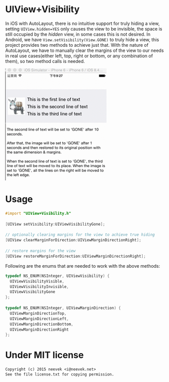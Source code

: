 UIView+Visibility
=================

In iOS with AutoLayout, there is no intuitive support for truly hiding a view, setting `UIView.hidden=YES` only causes the view to be invisible, the space is still occupied by the *hidden* view, in some cases this is not desired. In Android, we have `View.setVisibility(View.GONE)` to truly hide a view, this project provides two methods to achieve just that. With the nature of AutoLayout, we have to manually clear the margins of the view to our needs in real use cases(either left, top, right or bottom, or any combination of them), so two method calls is needed.

![](https://raw.githubusercontent.com/neevek/UIView-Visibility/master/images/demo.gif)

Usage
=====
```objective-c
#import "UIView+Visibility.h"

[UIView setVisibility:UIViewVisibilityGone];

// optionally clearing margins for the view to achieve true hiding
[UIView clearMarginForDirection:UIViewMarginDirectionRight];

// restore margins for the view
[UIView restoreMarginForDirection:UIViewMarginDirectionRight];
```

Following are the enums that are needed to work with the above methods:
```objective-c
typedef NS_ENUM(NSInteger, UIViewVisibility) {
  UIViewVisibilityVisible,
  UIViewVisibilityInvisible,
  UIViewVisibilityGone
};

typedef NS_ENUM(NSInteger, UIViewMarginDirection) {
  UIViewMarginDirectionTop,
  UIViewMarginDirectionLeft,
  UIViewMarginDirectionBottom,
  UIViewMarginDirectionRight
};
```
Under MIT license
=================

```
Copyright (c) 2015 neevek <i@neevek.net>
See the file license.txt for copying permission.
```
